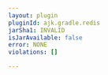 ```yaml
---
layout: plugin
pluginId: ajk.gradle.redis
jarSha1: INVALID
isJarAvailable: false
error: NONE
violations: []

---
```

